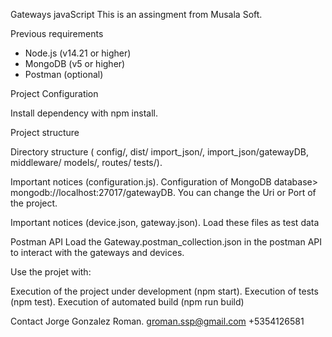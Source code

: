 Gateways javaScript
This is an assingment from Musala Soft.

Previous requirements
- Node.js (v14.21 or higher)
- MongoDB (v5 or higher)
- Postman (optional)

Project Configuration

Install dependency with npm install.

Project structure

Directory structure ( config/, dist/ import_json/, import_json/gatewayDB,
middleware/ models/, routes/ tests/).

Important notices (configuration.js).
Configuration of MongoDB database> mongodb://localhost:27017/gatewayDB.
You can change the Uri or Port of the project.

Important notices (device.json, gateway.json).
Load these files as test data

Postman API
Load the Gateway.postman_collection.json in the postman API to interact 
with the gateways and devices.

Use the projet with:

Execution of the project under development (npm start).
Execution of tests (npm test).
Execution of automated build (npm run build)

Contact
Jorge Gonzalez Roman.
groman.ssp@gmail.com
+5354126581
